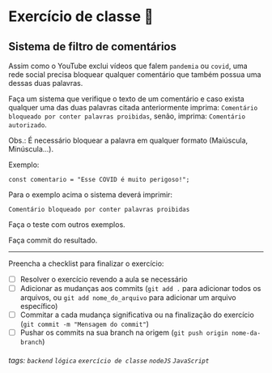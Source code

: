 
# Exercício de classe 🏫

## Sistema de filtro de comentários

Assim como o YouTube exclui vídeos que falem `pandemia` ou `covid`, uma rede social precisa bloquear qualquer comentário que também possua uma dessas duas palavras.

Faça um sistema que verifique o texto de um comentário e caso exista qualquer uma das duas palavras citada anteriormente imprima: `Comentário bloqueado por conter palavras proibidas`, senão, imprima: `Comentário autorizado`.

Obs.: É necessário bloquear a palavra em qualquer formato (Maiúscula, Minúscula...).

Exemplo:

```javascript=
const comentario = "Esse COVID é muito perigoso!";
```

Para o exemplo acima o sistema deverá imprimir:

```
Comentário bloqueado por conter palavras proibidas
```

Faça o teste com outros exemplos.

Faça commit do resultado.

---

Preencha a checklist para finalizar o exercício:

-   [ ] Resolver o exercício revendo a aula se necessário
-   [ ] Adicionar as mudanças aos commits (`git add .` para adicionar todos os arquivos, ou `git add nome_do_arquivo` para adicionar um arquivo específico)
-   [ ] Commitar a cada mudança significativa ou na finalização do exercício (`git commit -m "Mensagem do commit"`)
-   [ ] Pushar os commits na sua branch na origem (`git push origin nome-da-branch`)

###### tags: `backend` `lógica` `exercício de classe` `nodeJS` `JavaScript`
